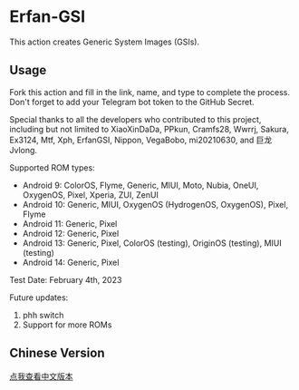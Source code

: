 # Erfan-GSI

This action creates Generic System Images (GSIs).

## Usage

Fork this action and fill in the link, name, and type to complete the process. Don't forget to add your Telegram bot token to the GitHub Secret.

Special thanks to all the developers who contributed to this project, including but not limited to XiaoXinDaDa, PPkun, Cramfs28, Wwrrj, Sakura, Ex3124, Mtf, Xph, ErfanGSI, Nippon, VegaBobo, mi20210630, and 巨龙Jvlong.

Supported ROM types:
- Android 9: ColorOS, Flyme, Generic, MIUI, Moto, Nubia, OneUI, OxygenOS, Pixel, Xperia, ZUI, ZenUI
- Android 10: Generic, MIUI, OxygenOS (HydrogenOS, OxygenOS), Pixel, Flyme
- Android 11: Generic, Pixel
- Android 12: Generic, Pixel
- Android 13: Generic, Pixel, ColorOS (testing), OriginOS (testing), MIUI (testing)
- Android 14: Generic, Pixel

Test Date: February 4th, 2023

Future updates:
1. phh switch
2. Support for more ROMs

## Chinese Version

[点我查看中文版本](./README-zh.md)
